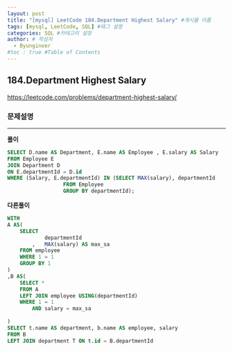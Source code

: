 ```yaml
---
layout: post
title: "[mysql] LeetCode 184.Department Highest Salary" #게시물 이름
tags: [mysql, LeetCode, SQL] #태그 설정
categories: SQL #카테고리 설정
author: # 작성자
  - Byungineer
#toc : true #Table of Contents
---
```



## 184.Department Highest Salary
<https://leetcode.com/problems/department-highest-salary/>

### 문제설명

---

**풀이**
```SQL
SELECT D.name AS Department, E.name AS Employee , E.salary AS Salary
FROM Employee E
JOIN Department D
ON E.departmentId = D.id
WHERE (Salary, E.departmentId) IN (SELECT MAX(salary), departmentId
                  FROM Employee 
                  GROUP BY departmentId);

```


**다른풀이**
```SQL
WITH
A AS(
    SELECT 
            departmentId
        ,   MAX(salary) AS max_sa
    FROM employee
    WHERE 1 = 1
    GROUP BY 1
)
,B AS(
    SELECT *
    FROM A
    LEFT JOIN employee USING(departmentId)
    WHERE 1 = 1
        AND salary = max_sa
        
)
SELECT t.name AS department, b.name AS employee, salary
FROM B
LEFT JOIN department T ON t.id = B.departmentId
```
